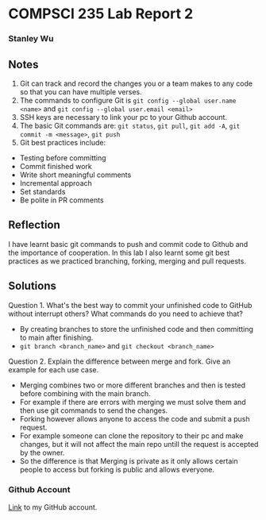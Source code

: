 # COMPSCI 235 Lab Report 2
### Stanley Wu
## Notes

1. Git can track and record the changes you or a team makes to any code so that you can have multiple verses.
2. The commands to configure Git is ```git config --global user.name <name>``` and ```git config --global user.email <email>```
3. SSH keys are necessary to link your pc to your Github account.
4. The basic Git commands are: ```git status```, ```git pull```, ```git add -A```, ```git commit -m <message>```, ```git push```
5. Git best practices include:
- Testing before committing
- Commit finished work
- Write short meaningful comments
- Incremental approach
- Set standards
- Be polite in PR comments

## Reflection

I have learnt basic git commands to push and commit code to Github and the importance of cooperation.
In this lab I also learnt some git best practices as we practiced branching, forking, merging and pull requests.

## Solutions

Question 1.
What's the best way to commit your unfinished code
to GitHub without interrupt others? What commands do you need to achieve that?
- By creating branches to store the unfinished code and then committing to main after finishing.
- ```git branch <branch_name>``` and ```git checkout <branch_name>```

Question 2.
Explain the difference between merge and fork. Give an example for each use 
case.
- Merging combines two or more different branches and then is tested before combining with the main branch.
- For example if there are errors with merging we must solve them and then use git commands to send the changes.
- Forking however allows anyone to access the code and submit a push request.
- For example someone can clone the repository to their pc and make changes, but it will not affect the main repo untill the request is accepted by the owner.
- So the difference is that Merging is private as it only allows certain people to access but forking is public and allows everyone.





### Github Account

[Link](https://github.com/sharukyen) to my GitHub account.